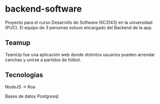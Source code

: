 # backend-software

Proyecto para el curso Desarrollo de Software (IIC3143) en la universidad (PUC). El equipo de 3 personas estuvo encargado del Backend de la app.

## Teamup

TeamUp fue una aplicación web donde distintos usuarios pueden arrendar canchas y unirse a partidos de fútbol.

## Tecnologías

NodeJS -> Koa

Bases de datos Postgresql

